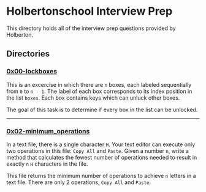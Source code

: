 # Holbertonschool Interview Prep

This directory holds all of the interview prep questions provided by Holberton.

## Directories

### [0x00-lockboxes](https://github.com/kyle-gross/holbertonschool-interview/tree/main/0x00-lockboxes "0x00-lockboxes")

This is an excercise in which there are `n` boxes, each labeled sequentially from `0` to `n - 1`. The label of each box corresponds to its index position in the list `boxes`. Each box contains keys which can unluck other boxes.

The goal of this task is to determine if every box in the list can be unlocked.

---
### [0x02-minimum_operations](https://github.com/kyle-gross/holbertonschool-interview/tree/main/0x02-minimum_operations "0x02-minimum_operations")

In a text file, there is a single character `H`. Your text editor can execute only two operations in this file: `Copy All` and `Paste`. Given a number `n`, write a method that calculates the fewest number of operations needed to result in exactly `n` `H` characters in the file.

This file returns the minimum number of operations to achieve `n` letters in a text file. There are only 2 operations, `Copy All` and `Paste`.
